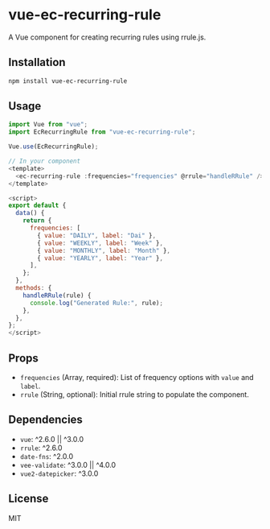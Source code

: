 # vue-ec-recurring-rule

A Vue component for creating recurring rules using rrule.js.

## Installation

```bash
npm install vue-ec-recurring-rule
```

## Usage

```javascript
import Vue from "vue";
import EcRecurringRule from "vue-ec-recurring-rule";

Vue.use(EcRecurringRule);

// In your component
<template>
  <ec-recurring-rule :frequencies="frequencies" @rrule="handleRRule" />
</template>

<script>
export default {
  data() {
    return {
      frequencies: [
        { value: "DAILY", label: "Dai" },
        { value: "WEEKLY", label: "Week" },
        { value: "MONTHLY", label: "Month" },
        { value: "YEARLY", label: "Year" },
      ],
    };
  },
  methods: {
    handleRRule(rule) {
      console.log("Generated Rule:", rule);
    },
  },
};
</script>
```

## Props

- `frequencies` (Array, required): List of frequency options with `value` and `label`.
- `rrule` (String, optional): Initial rrule string to populate the component.

## Dependencies

- `vue`: ^2.6.0 || ^3.0.0
- `rrule`: ^2.6.0
- `date-fns`: ^2.0.0
- `vee-validate`: ^3.0.0 || ^4.0.0
- `vue2-datepicker`: ^3.0.0

## License

MIT
